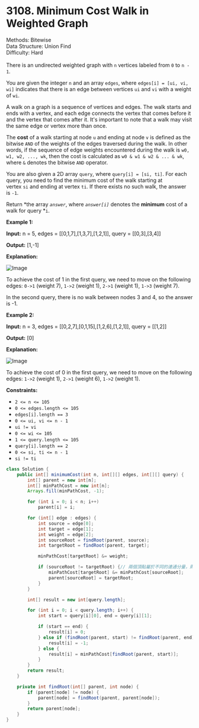 # 3108. Minimum Cost Walk in Weighted Graph  

  Methods: Bitewise </br> Data Structure: Union Find </br> Difficulty: Hard </br> </br>There is an undirected weighted graph with `n` vertices labeled from `0` to `n - 1`.

You are given the integer `n` and an array `edges`, where `edges[i] = [ui, vi, wi]` indicates that there is an edge between vertices `ui` and `vi` with a weight of `wi`.

A walk on a graph is a sequence of vertices and edges. The walk starts and ends with a vertex, and each edge connects the vertex that comes before it and the vertex that comes after it. It's important to note that a walk may visit the same edge or vertex more than once.

The **cost** of a walk starting at node `u` and ending at node `v` is defined as the bitwise `AND` of the weights of the edges traversed during the walk. In other words, if the sequence of edge weights encountered during the walk is `w0, w1, w2, ..., wk`, then the cost is calculated as `w0 & w1 & w2 & ... & wk`, where `&` denotes the bitwise `AND` operator.

You are also given a 2D array `query`, where `query[i] = [si, ti]`. For each query, you need to find the minimum cost of the walk starting at vertex `si` and ending at vertex `ti`. If there exists no such walk, the answer is `-1`.

Return *the array *`answer`*, where *`answer[i]`* denotes the ****minimum**** cost of a walk for query *`i`.

**Example 1:**

**Input:** n = 5, edges = [[0,1,7],[1,3,7],[1,2,1]], query = [[0,3],[3,4]]

**Output:** [1,-1]

**Explanation:**

![Image](https://assets.leetcode.com/uploads/2024/01/31/q4_example1-1.png)

To achieve the cost of 1 in the first query, we need to move on the following edges: `0->1` (weight 7), `1->2` (weight 1), `2->1` (weight 1), `1->3` (weight 7).

In the second query, there is no walk between nodes 3 and 4, so the answer is -1.

**Example 2:**

**Input:** n = 3, edges = [[0,2,7],[0,1,15],[1,2,6],[1,2,1]], query = [[1,2]]

**Output:** [0]

**Explanation:**

![Image](https://assets.leetcode.com/uploads/2024/01/31/q4_example2e.png)

To achieve the cost of 0 in the first query, we need to move on the following edges: `1->2` (weight 1), `2->1` (weight 6), `1->2` (weight 1).

**Constraints:**

- `2 <= n <= 105`
- `0 <= edges.length <= 105`
- `edges[i].length == 3`
- `0 <= ui, vi <= n - 1`
- `ui != vi`
- `0 <= wi <= 105`
- `1 <= query.length <= 105`
- `query[i].length == 2`
- `0 <= si, ti <= n - 1`
- `si != ti`
```java
class Solution {
    public int[] minimumCost(int n, int[][] edges, int[][] query) {
        int[] parent = new int[n];
        int[] minPathCost = new int[n];
        Arrays.fill(minPathCost, -1);

        for (int i = 0; i < n; i++) 
            parent[i] = i;

        for (int[] edge : edges) {
            int source = edge[0];
            int target = edge[1];
            int weight = edge[2];
            int sourceRoot = findRoot(parent, source);
            int targetRoot = findRoot(parent, target);

            minPathCost[targetRoot] &= weight;

            if (sourceRoot != targetRoot) {// 兩個頂點屬於不同的連通分量，則合併它們，並更新最小步行成本。
                minPathCost[targetRoot] &= minPathCost[sourceRoot];
                parent[sourceRoot] = targetRoot;
            }
        }

        int[] result = new int[query.length];

        for (int i = 0; i < query.length; i++) {
            int start = query[i][0], end = query[i][1];

            if (start == end) {
                result[i] = 0;
            } else if (findRoot(parent, start) != findRoot(parent, end)) {
                result[i] = -1;
            } else {
                result[i] = minPathCost[findRoot(parent, start)];
            }
        }
        return result;
    }

    private int findRoot(int[] parent, int node) {
        if (parent[node] != node) {
            parent[node] = findRoot(parent, parent[node]);
        }
        return parent[node];
    }
}
```

